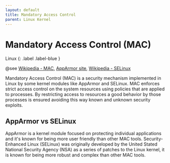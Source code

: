 ```yaml
---
layout: default
title: Mandatory Access Control
parent: Linux Kernel
---
```


# Mandatory Access Control (MAC)

Linux
{: .label .label-blue }

@see [Wikipedia - MAC](https://en.wikipedia.org/wiki/Mandatory_access_control), [AppArmor site](https://apparmor.net/), [Wikipedia - SELinux](https://en.wikipedia.org/wiki/Security-Enhanced_Linux)

Mandatory Access Control (MAC) is a security mechanism implemented in Linux by some kernel modules like AppArmor and SELinux. MAC enforces strict access control on the system resources using policies that are applied to processes. By restricting access to resources a good behavior by those processes is ensured avoiding this way known and unknown security exploits.

## AppArmor vs SELinux

AppArmor is a kernel module focused on protecting individual applications and it's known for being more user friendly than other MAC tools. Security-Enhanced Linux (SELinux) was originally developed by the United Stated National Security Agency (NSA) as a series of patches to the Linux kernel, it is known for being more robust and complex than other MAC tools.
